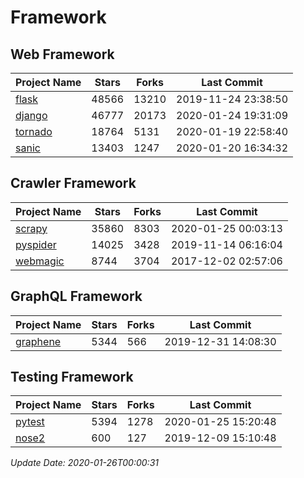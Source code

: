 # Framework

## Web Framework

| Project Name | Stars | Forks | Last Commit |
| ------------ | ----- | ----- | ----------- |
| [flask](https://github.com/pallets/flask) | 48566 | 13210 | 2019-11-24 23:38:50 |
| [django](https://github.com/django/django) | 46777 | 20173 | 2020-01-24 19:31:09 |
| [tornado](https://github.com/tornadoweb/tornado) | 18764 | 5131 | 2020-01-19 22:58:40 |
| [sanic](https://github.com/huge-success/sanic) | 13403 | 1247 | 2020-01-20 16:34:32 |

## Crawler Framework

| Project Name | Stars | Forks | Last Commit |
| ------------ | ----- | ----- | ----------- |
| [scrapy](https://github.com/scrapy/scrapy) | 35860 | 8303 | 2020-01-25 00:03:13 |
| [pyspider](https://github.com/binux/pyspider) | 14025 | 3428 | 2019-11-14 06:16:04 |
| [webmagic](https://github.com/code4craft/webmagic) | 8744 | 3704 | 2017-12-02 02:57:06 |

## GraphQL Framework

| Project Name | Stars | Forks | Last Commit |
| ------------ | ----- | ----- | ----------- |
| [graphene](https://github.com/graphql-python/graphene) | 5344 | 566 | 2019-12-31 14:08:30 |

## Testing Framework

| Project Name | Stars | Forks | Last Commit |
| ------------ | ----- | ----- | ----------- |
| [pytest](https://github.com/pytest-dev/pytest) | 5394 | 1278 | 2020-01-25 15:20:48 |
| [nose2](https://github.com/nose-devs/nose2) | 600 | 127 | 2019-12-09 15:10:48 |

*Update Date: 2020-01-26T00:00:31*